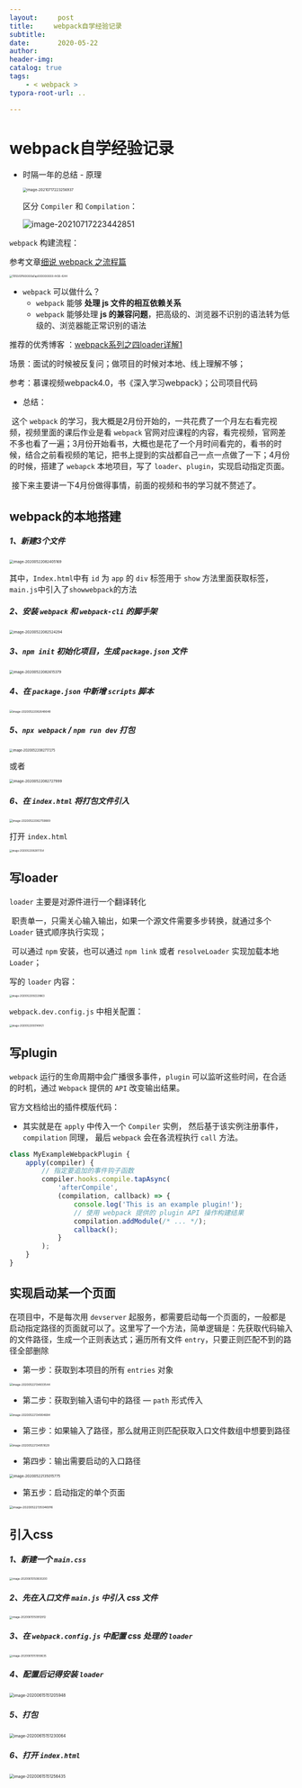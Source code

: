 ```yaml
---
layout:     post
title:     webpack自学经验记录
subtitle:  
date:       2020-05-22
author:     
header-img: 
catalog: true
tags:
    - < webpack >
typora-root-url: ..

---
```


# webpack自学经验记录

- 时隔一年的总结 - 原理

    <img src="/../img/assets_2019/image-20210717223256937.png" alt="image-20210717223256937" style="zoom:45%;" />

    区分 `Compiler` 和 `Compilation`：
    
    ![image-20210717223442851](/../img/assets_2019/image-20210717223442851.png)

`webpack` 构建流程：

参考文章[细说 webpack 之流程篇](https://developer.aliyun.com/article/61047)

<img src="/../img/assets_2019/TB1GVGFNXXXXXaTapXXXXXXXXXX-4436-4244.png" alt="TB1GVGFNXXXXXaTapXXXXXXXXXX-4436-4244" style="zoom:30%;" />

- `webpack` 可以做什么？
    - `webpack` 能够 **处理 js 文件的相互依赖关系**
    - `webpack` 能够处理 **js 的兼容问题**，把高级的、浏览器不识别的语法转为低级的、浏览器能正常识别的语法

推荐的优秀博客 ：[webpack系列之四loader详解1](https://juejin.cn/post/6844903780769595405)

场景：面试的时候被反复问；做项目的时候对本地、线上理解不够；

参考：慕课视频webpack4.0，书《深入学习webpack》；公司项目代码

- 总结：

​		这个 `webpack` 的学习，我大概是2月份开始的，一共花费了一个月左右看完视频，视频里面的课后作业是看 `webpack` 官网对应课程的内容，看完视频，官网差不多也看了一遍；3月份开始看书，大概也是花了一个月时间看完的，看书的时候，结合之前看视频的笔记，把书上提到的实战都自己一点一点做了一下；4月份的时候，搭建了 `webapck` 本地项目，写了 `loader`、`plugin`，实现启动指定页面。

​		接下来主要讲一下4月份做得事情，前面的视频和书的学习就不赘述了。

## webpack的本地搭建

##### 1、新建3个文件

<img src="/../img/assets_2019/image-20200522082405169.png" alt="image-20200522082405169" style="zoom:45%;" />

其中，`Index.html`中有 `id` 为 `app` 的 `div` 标签用于 `show` 方法里面获取标签，`main.js`中引入了`showwebpack`的方法

##### 2、安装 `webpack` 和 `webpack-cli` 的脚手架

<img src="/../img/assets_2019/image-20200522082524294.png" alt="image-20200522082524294" style="zoom:45%;" />

##### 3、`npm init` 初始化项目，生成 `package.json` 文件

<img src="/../img/assets_2019/image-20200522082615379.png" alt="image-20200522082615379" style="zoom:45%;" />

##### 4、在 `package.json` 中新增 `scripts` 脚本

<img src="/../img/assets_2019/image-20200522082648648.png" alt="image-20200522082648648" style="zoom:35%;" />

##### 5、`npx webpack` / `npm run dev` 打包

<img src="/../img/assets_2019/image-20200522082717275.png" alt="image-20200522082717275" style="zoom:40%;" />

或者

<img src="/../img/assets_2019/image-20200522082727999.png" alt="image-20200522082727999" style="zoom:45%;" />

##### 6、在 `index.html` 将打包文件引入

<img src="/../img/assets_2019/image-20200522082759889.png" alt="image-20200522082759889" style="zoom:35%;" />

打开 `index.html`

<img src="/../img/assets_2019/image-20200522082817354.png" alt="image-20200522082817354" style="zoom:30%;" />

## 写loader

`loader` 主要是对源件进行一个翻译转化

​	职责单一，只需关心输入输出，如果一个源文件需要多步转换，就通过多个 `Loader` 链式顺序执行实现；

​	可以通过 `npm` 安装，也可以通过 `npm link` 或者 `resolveLoader` 实现加载本地 `Loader`；

写的 `loader` 内容：

<img src="/../img/assets_2019/image-20200522092228863.png" alt="image-20200522092228863" style="zoom:30%;" />

`webpack.dev.config.js` 中相关配置：

<img src="/../img/assets_2019/image-20200522093149421.png" alt="image-20200522093149421" style="zoom:30%;" />

## 写plugin

`webpack` 运行的生命周期中会广播很多事件，`plugin` 可以监听这些时间，在合适的时机，通过 `Webpack` 提供的 `API` 改变输出结果。

官方文档给出的插件模版代码：

- 其实就是在 `apply` 中传入一个 `Compiler` 实例， 然后基于该实例注册事件， `compilation` 同理， 最后 `webpack` 会在各流程执行 `call` 方法。

```js
class MyExampleWebpackPlugin {
    apply(compiler) {
        // 指定要追加的事件钩子函数
        compiler.hooks.compile.tapAsync(
            'afterCompile',
            (compilation, callback) => {
                console.log('This is an example plugin!');
                // 使用 webpack 提供的 plugin API 操作构建结果
                compilation.addModule(/* ... */);
                callback();
            }
        );
    }
}
```



## 实现启动某一个页面

在项目中，不是每次用 `devserver` 起服务，都需要启动每一个页面的，一般都是启动指定路径的页面就可以了。这里写了一个方法，简单逻辑是：先获取代码输入的文件路径，生成一个正则表达式；遍历所有文件 `entry`，只要正则匹配不到的路径全部删除

-	第一步：获取到本项目的所有 `entries` 对象

<img src="/../img/assets_2019/image-20200522134833544.png" alt="image-20200522134833544" style="zoom:35%;" />

- 第二步：获取到输入语句中的路径 — `path` 形式传入

<img src="/../img/assets_2019/image-20200522134904684.png" alt="image-20200522134904684" style="zoom:35%;" />

- 第三步：如果输入了路径，那么就用正则匹配获取入口文件数组中想要到路径

<img src="/../img/assets_2019/image-20200522134951629.png" alt="image-20200522134951629" style="zoom:35%;" />

- 第四步：输出需要启动的入口路径

<img src="/../img/assets_2019/image-20200522135015775.png" alt="image-20200522135015775" style="zoom:45%;" />

- 第五步：启动指定的单个页面

<img src="/../img/assets_2019/image-20200522135046916.png" alt="image-20200522135046916" style="zoom:38%;" />



## 引入css

##### 1、新建一个 `main.css`

<img src="/../img/assets_2019/image-20200615150830200.png" alt="image-20200615150830200" style="zoom: 33%;" />

##### 2、先在入口文件 `main.js` 中引入 css 文件

<img src="/../img/assets_2019/image-20200615150912912.png" alt="image-20200615150912912" style="zoom: 33%;" />

##### 3、在 `webpack.config.js` 中配置 css 处理的 `loader`

<img src="/../img/assets_2019/image-20200615151059635.png" alt="image-20200615151059635" style="zoom: 33%;" />

##### 4、配置后记得安装 `loader`

<img src="/../img/assets_2019/image-20200615151205948.png" alt="image-20200615151205948" style="zoom: 50%;" />

##### 5、打包

<img src="/../img/assets_2019/image-20200615151230064.png" alt="image-20200615151230064" style="zoom:50%;" />

##### 6、打开 `index.html`

<img src="/../img/assets_2019/image-20200615151256435.png" alt="image-20200615151256435" style="zoom:50%;" />

